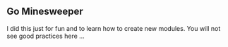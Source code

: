 ## Go Minesweeper

I did this just for fun and to learn how to create new modules.
You will not see good practices here ...
